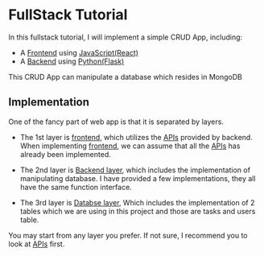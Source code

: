 # FullStack Tutorial

In this fullstack tutorial, I will implement a simple CRUD App, including:

- A [Frontend](https://jiangyiqun.github.io/fullstack_tutorial/) using [JavaScript(React)](https://reactjs.org/)
- A [Backend](./docs/README.md) using [Python(Flask)](https://flask.palletsprojects.com/en/1.1.x/)

This CRUD App can manipulate a database which resides in MongoDB

## Implementation

One of the fancy part of web app is that it is separated by layers.

- The 1st layer is [frontend](./task-management-frontend), which utilizes the [APIs](./task-management-backend) provided by backend. When implementing [frontend](./task-management-frontend), we can assume that all the [APIs](./task-management-backend) has already been implemented.

- The 2nd layer is [Backend layer](./task-management-backend), which includes the implementation of manipulating database. I have provided a few implementations, they all have the same function interface.

- The 3rd layer is [Databse layer](https://www.mongodb.com/), Which includes the implementation of 2 tables which we are using in this project and those are tasks and users table.

You may start from any layer you prefer. If not sure, I recommend you to look at [APIs](./task-management-backend) first.
